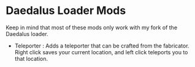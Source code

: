 # Daedalus Loader Mods
Keep in mind that most of these mods only work with my fork of the Daedalus loader.
* Teleporter : Adds a teleporter that can be crafted from the fabricator.  Right click saves your current location, and left click teleports you to that location.
